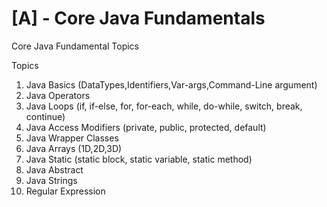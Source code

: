 # [A] - Core Java Fundamentals
Core Java Fundamental Topics

Topics
1. Java Basics (DataTypes,Identifiers,Var-args,Command-Line argument)
2. Java Operators
3. Java Loops (if, if-else, for, for-each, while, do-while, switch, break, continue)
4. Java Access Modifiers (private, public, protected, default)
5. Java Wrapper Classes
6. Java Arrays (1D,2D,3D)
7. Java Static (static block, static variable, static method)
8. Java Abstract
9. Java Strings
10. Regular Expression
